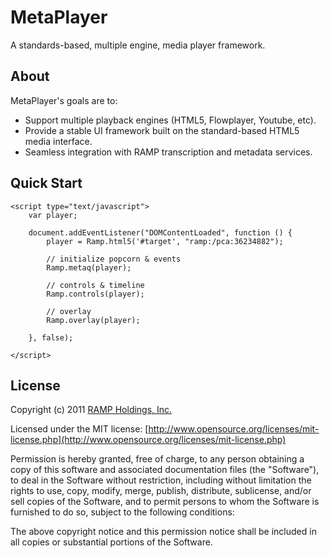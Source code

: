 MetaPlayer
=============
A standards-based, multiple engine, media player framework.

About
-------------
MetaPlayer's goals are to:
* Support multiple playback engines (HTML5, Flowplayer, Youtube, etc).
* Provide a stable UI framework built on the standard-based HTML5 media interface.
* Seamless integration with RAMP transcription and metadata services.

Quick Start
-------------

    <script type="text/javascript">
        var player;

        document.addEventListener("DOMContentLoaded", function () {
            player = Ramp.html5('#target', "ramp:/pca:36234882");

            // initialize popcorn & events
            Ramp.metaq(player);

            // controls & timeline
            Ramp.controls(player);

            // overlay
            Ramp.overlay(player);

        }, false);

    </script>



License
-------------
Copyright (c) 2011 [RAMP Holdings, Inc.](http://www.ramp.com)

Licensed under the MIT license: [http://www.opensource.org/licenses/mit-license.php](http://www.opensource.org/licenses/mit-license.php)

Permission is hereby granted, free of charge, to any person obtaining a copy
of this software and associated documentation files (the "Software"), to deal
in the Software without restriction, including without limitation the rights
to use, copy, modify, merge, publish, distribute, sublicense, and/or sell
copies of the Software, and to permit persons to whom the Software is
furnished to do so, subject to the following conditions:

The above copyright notice and this permission notice shall be included in
all copies or substantial portions of the Software.